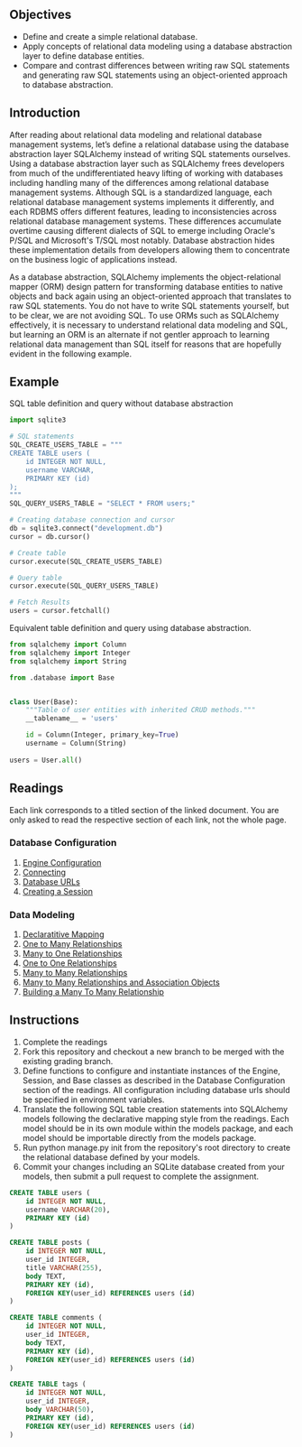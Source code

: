 ## Objectives
- Define and create a simple relational database.
- Apply concepts of relational data modeling using a database abstraction layer
to define database entities.
- Compare and contrast differences between writing raw SQL statements and generating
raw SQL statements using an object-oriented approach to database abstraction. 

## Introduction
After reading about relational data modeling and relational database management
systems, let’s define a relational database using the database abstraction layer
SQLAlchemy instead of writing SQL statements ourselves. Using a database
abstraction layer such as SQLAlchemy frees developers from much of the
undifferentiated heavy lifting of working with databases including handling
many of the differences among relational database management systems. Although
SQL is a standardized language, each relational database management systems
implements it differently, and each RDBMS offers different features, leading to
inconsistencies across relational database management systems. These differences
accumulate overtime causing different dialects of SQL to emerge including Oracle's
P/SQL and Microsoft's T/SQL most notably. Database abstraction hides these
implementation details from developers allowing them to concentrate on the
business logic of applications instead.

As a database abstraction, SQLAlchemy implements the object-relational mapper
(ORM) design pattern for transforming database entities to native objects and 
back again using an object-oriented approach that translates to raw SQL
statements. You do not have to write SQL statements yourself, but to be clear,
we are not avoiding SQL. To use ORMs such as SQLAlchemy effectively, it is
necessary to understand relational data modeling and SQL, but learning an ORM
is an alternate if not gentler approach to learning relational data management
than SQL itself for reasons that are hopefully evident in the following example.


## Example

SQL table definition and query without database abstraction
```python
import sqlite3

# SQL statements
SQL_CREATE_USERS_TABLE = """
CREATE TABLE users (
	id INTEGER NOT NULL, 
	username VARCHAR, 
	PRIMARY KEY (id)
);
"""
SQL_QUERY_USERS_TABLE = "SELECT * FROM users;"

# Creating database connection and cursor
db = sqlite3.connect("development.db")
cursor = db.cursor()

# Create table
cursor.execute(SQL_CREATE_USERS_TABLE)

# Query table
cursor.execute(SQL_QUERY_USERS_TABLE)

# Fetch Results
users = cursor.fetchall()
```
Equivalent table definition and query using database abstraction.
```python
from sqlalchemy import Column
from sqlalchemy import Integer
from sqlalchemy import String

from .database import Base


class User(Base):
    """Table of user entities with inherited CRUD methods."""
    __tablename__ = 'users'

    id = Column(Integer, primary_key=True)
    username = Column(String)
    
users = User.all()
```





## Readings
Each link corresponds to a titled section of the linked document. You are only
asked to read the respective section of each link, not the whole page.

### Database Configuration
1. [Engine Configuration](https://docs.sqlalchemy.org/en/latest/core/engines.html#engine-configuration)
2. [Connecting](https://docs.sqlalchemy.org/en/latest/orm/tutorial.html#connecting)
3. [Database URLs](https://docs.sqlalchemy.org/en/latest/core/engines.html#database-urls)
2. [Creating a Session](https://docs.sqlalchemy.org/en/latest/orm/tutorial.html#creating-a-session)
### Data Modeling
1. [Declaratitive Mapping](https://docs.sqlalchemy.org/en/latest/orm/mapping_styles.html#declarative-mapping)
2. [One to Many Relationships](https://docs.sqlalchemy.org/en/latest/orm/basic_relationships.html#one-to-many)
3. [Many to One Relationships](https://docs.sqlalchemy.org/en/latest/orm/basic_relationships.html#many-to-one)
4. [One to One Relationships](https://docs.sqlalchemy.org/en/latest/orm/basic_relationships.html#one-to-one)
5. [Many to Many Relationships](https://docs.sqlalchemy.org/en/latest/orm/basic_relationships.html#many-to-many)
6. [Many to Many Relationships and Association Objects](https://docs.sqlalchemy.org/en/latest/orm/basic_relationships.html#association-object)
7. [Building a Many To Many Relationship](https://docs.sqlalchemy.org/en/latest/orm/tutorial.html#orm-tutorial-many-to-many)


## Instructions
1. Complete the readings
2. Fork this repository and checkout a new branch to be merged with the existing
grading branch.
3. Define functions to configure and instantiate instances of the Engine, Session,
and Base classes as described in the Database Configuration section of the readings.
All configuration including database urls should be specified in environment variables.
4. Translate the following SQL table creation statements into SQLAlchemy models
following the declarative mapping style from the readings. Each model should be
in its own module within the models package, and each model should be importable
directly from the models package.
5. Run python manage.py init from the repository's root directory to create the
relational database defined by your models.
6. Commit your changes including an SQLite database created from your models,
then submit a pull request to complete the assignment.


```sql
CREATE TABLE users (
	id INTEGER NOT NULL, 
	username VARCHAR(20), 
	PRIMARY KEY (id)
)
```

```sql
CREATE TABLE posts (
	id INTEGER NOT NULL, 
	user_id INTEGER, 
	title VARCHAR(255), 
	body TEXT, 
	PRIMARY KEY (id), 
 	FOREIGN KEY(user_id) REFERENCES users (id)
)
```

```sql
CREATE TABLE comments (
	id INTEGER NOT NULL, 
	user_id INTEGER, 
	body TEXT, 
	PRIMARY KEY (id), 
	FOREIGN KEY(user_id) REFERENCES users (id)
)
```

```sql
CREATE TABLE tags (
	id INTEGER NOT NULL, 
	user_id INTEGER, 
	body VARCHAR(50), 
	PRIMARY KEY (id), 
	FOREIGN KEY(user_id) REFERENCES users (id)
)
```


```sql

```

